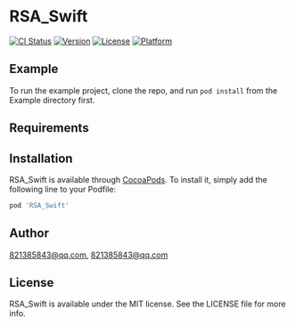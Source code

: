 # RSA_Swift

[![CI Status](https://img.shields.io/travis/821385843@qq.com/RSA_Swift.svg?style=flat)](https://travis-ci.org/821385843@qq.com/RSA_Swift)
[![Version](https://img.shields.io/cocoapods/v/RSA_Swift.svg?style=flat)](https://cocoapods.org/pods/RSA_Swift)
[![License](https://img.shields.io/cocoapods/l/RSA_Swift.svg?style=flat)](https://cocoapods.org/pods/RSA_Swift)
[![Platform](https://img.shields.io/cocoapods/p/RSA_Swift.svg?style=flat)](https://cocoapods.org/pods/RSA_Swift)

## Example

To run the example project, clone the repo, and run `pod install` from the Example directory first.

## Requirements

## Installation

RSA_Swift is available through [CocoaPods](https://cocoapods.org). To install
it, simply add the following line to your Podfile:

```ruby
pod 'RSA_Swift'
```

## Author

821385843@qq.com, 821385843@qq.com

## License

RSA_Swift is available under the MIT license. See the LICENSE file for more info.
